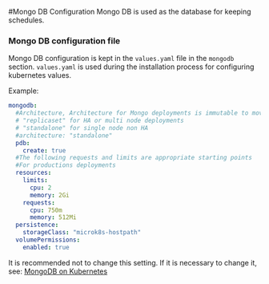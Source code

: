 #Mongo DB Configuration
Mongo DB is used as the database for keeping schedules.

### Mongo DB configuration file

Mongo DB configuration is kept in the `values.yaml` file in the `mongodb` section.
`values.yaml` is used during the installation process for configuring kubernetes values.

Example:
```yaml
mongodb:
  #Architecture, Architecture for Mongo deployments is immutable to move from standalone to replicaset will require a uninstall.
  # "replicaset" for HA or multi node deployments
  # "standalone" for single node non HA
  #architecture: "standalone"
  pdb:
    create: true
  #The following requests and limits are appropriate starting points
  #For productions deployments
  resources: 
    limits:
      cpu: 2
      memory: 2Gi
    requests:
      cpu: 750m
      memory: 512Mi    
  persistence:
    storageClass: "microk8s-hostpath"
  volumePermissions:
    enabled: true
```

It is recommended not to change this setting. If it is necessary to change it, see: [MongoDB on Kubernetes](https://github.com/bitnami/charts/tree/master/bitnami/mongodb/)  
